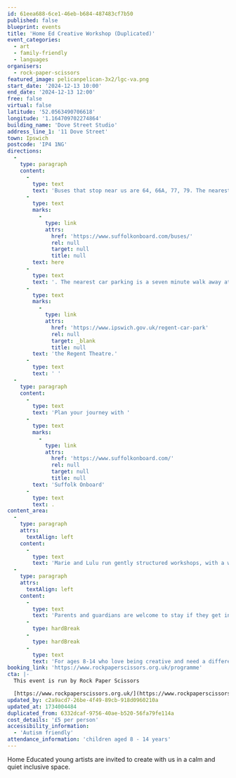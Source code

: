 ```yaml
---
id: 61eea688-6ce1-46eb-b684-487483cf7b50
published: false
blueprint: events
title: 'Home Ed Creative Workshop (Duplicated)'
event_categories:
  - art
  - family-friendly
  - languages
organisers:
  - rock-paper-scissors
featured_image: pelicanpelican-3x2/lgc-va.png
start_date: '2024-12-13 10:00'
end_date: '2024-12-13 12:00'
free: false
virtual: false
latitude: '52.0563490706618'
longitude: '1.164709702274864'
building_name: 'Dove Street Studio'
address_line_1: '11 Dove Street'
town: Ipswich
postcode: 'IP4 1NG'
directions:
  -
    type: paragraph
    content:
      -
        type: text
        text: 'Buses that stop near us are 64, 66A, 77, 79. The nearest bus stop is one minute walk away, see the latest bus timetables '
      -
        type: text
        marks:
          -
            type: link
            attrs:
              href: 'https://www.suffolkonboard.com/buses/'
              rel: null
              target: null
              title: null
        text: here
      -
        type: text
        text: '. The nearest car parking is a seven minute walk away at '
      -
        type: text
        marks:
          -
            type: link
            attrs:
              href: 'https://www.ipswich.gov.uk/regent-car-park'
              rel: null
              target: _blank
              title: null
        text: 'the Regent Theatre.'
      -
        type: text
        text: ' '
  -
    type: paragraph
    content:
      -
        type: text
        text: 'Plan your journey with '
      -
        type: text
        marks:
          -
            type: link
            attrs:
              href: 'https://www.suffolkonboard.com/'
              rel: null
              target: null
              title: null
        text: 'Suffolk Onboard'
      -
        type: text
        text: .
content_area:
  -
    type: paragraph
    attrs:
      textAlign: left
    content:
      -
        type: text
        text: 'Marie and Lulu run gently structured workshops, with a weekly theme with opportunities to make and create in different ways.'
  -
    type: paragraph
    attrs:
      textAlign: left
    content:
      -
        type: text
        text: 'Parents and guardians are welcome to stay if they get involved! '
      -
        type: hardBreak
      -
        type: hardBreak
      -
        type: text
        text: 'For ages 8-14 who love being creative and need a different kind of educational space to thrive'
booking_link: 'https://www.rockpaperscissors.org.uk/programme'
cta: |-
  This event is run by Rock Paper Scissors

  [https://www.rockpaperscissors.org.uk/](https://www.rockpaperscissors.org.uk/)
updated_by: c2a9acd7-26be-4f49-89cb-918d0960210a
updated_at: 1734004484
duplicated_from: 6332dcaf-9756-40ae-b520-56fa79fe114a
cost_details: '£5 per person'
accessibility_information:
  - 'Autism friendly'
attendance_information: 'children aged 8 - 14 years'
---
```

Home Educated young artists are invited to create with us in a calm and quiet inclusive space.